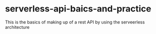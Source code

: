 # serverless-api-baics-and-practice


This is the basics of making up of a rest API by using the serveerless architecture
